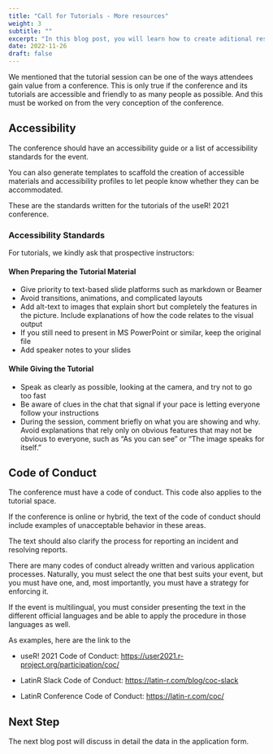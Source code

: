 ```yaml
---
title: "Call for Tutorials - More resources"
weight: 3
subtitle: ""
excerpt: "In this blog post, you will learn how to create aditional resources for the call for tutorials for a conference, like the accessibility guide and the code of conduct."
date: 2022-11-26
draft: false
---
```


We mentioned that the tutorial session can be one of the ways attendees gain value from a conference. This is only true if the conference and its tutorials are accessible and friendly to as many people as possible.  And this must be worked on from the very conception of the conference.

## Accessibility

The conference should have an accessibility guide or a list of accessibility standards for the event.

You can also generate templates to scaffold the creation of accessible materials and accessibility profiles to let people know whether they can be accommodated.

These are the standards written for the tutorials of the useR! 2021 conference.


### Accessibility Standards

For tutorials, we kindly ask that prospective instructors:

#### When Preparing the Tutorial Material

* Give priority to text-based slide platforms such as markdown or Beamer
* Avoid transitions, animations, and complicated layouts
* Add alt-text to images that explain short but completely the features in the picture. Include explanations of how the code relates to the visual output
* If you still need to present in MS PowerPoint or similar, keep the original file
* Add speaker notes to your slides

#### While Giving the Tutorial

* Speak as clearly as possible, looking at the camera, and try not to go too fast
* Be aware of clues in the chat that signal if your pace is letting everyone follow your instructions
* During the session, comment briefly on what you are showing and why. Avoid explanations that rely only on obvious features that may not be obvious to everyone, such as “As you can see” or “The image speaks for itself.”

## Code of Conduct

The conference must have a code of conduct.  This code also applies to the tutorial space.

If the conference is online or hybrid, the text of the code of conduct should include examples of unacceptable behavior in these areas.

The text should also clarify the process for reporting an incident and resolving reports.

There are many codes of conduct already written and various application processes. Naturally, you must select the one that best suits your event, but you must have one, and, most importantly, you must have a strategy for enforcing it.

If the event is multilingual, you must consider presenting the text in the different official languages and be able to apply the procedure in those languages as well.

As examples, here are the link to the

* useR! 2021 Code of Conduct: https://user2021.r-project.org/participation/coc/ 

* LatinR Slack Code of Conduct: https://latin-r.com/blog/coc-slack

* LatinR Conference Code of Conduct: https://latin-r.com/coc/


## Next Step

The next blog post will discuss in detail the data in the application form.